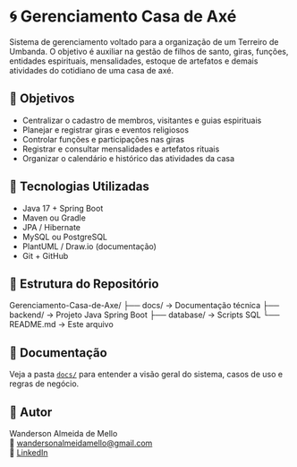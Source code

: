 # 🌀 Gerenciamento Casa de Axé

Sistema de gerenciamento voltado para a organização de um Terreiro de Umbanda. O objetivo é auxiliar na gestão de filhos de santo, giras, funções, entidades espirituais, mensalidades, estoque de artefatos e demais atividades do cotidiano de uma casa de axé.

## 📌 Objetivos

- Centralizar o cadastro de membros, visitantes e guias espirituais
- Planejar e registrar giras e eventos religiosos
- Controlar funções e participações nas giras
- Registrar e consultar mensalidades e artefatos rituais
- Organizar o calendário e histórico das atividades da casa

## 🚀 Tecnologias Utilizadas

- Java 17 + Spring Boot
- Maven ou Gradle
- JPA / Hibernate
- MySQL ou PostgreSQL
- PlantUML / Draw.io (documentação)
- Git + GitHub

## 📁 Estrutura do Repositório

Gerenciamento-Casa-de-Axe/
├── docs/ → Documentação técnica
├── backend/ → Projeto Java Spring Boot
├── database/ → Scripts SQL
└── README.md → Este arquivo

## 📖 Documentação

Veja a pasta [`docs/`](./docs/) para entender a visão geral do sistema, casos de uso e regras de negócio.

## 🧙 Autor

Wanderson Almeida de Mello  
📧 wandersonalmeidamello@gmail.com  
🔗 [LinkedIn](https://www.linkedin.com/in/wandersonamello/)
